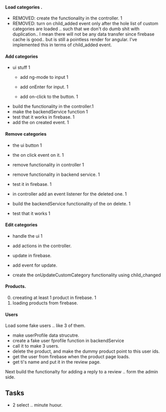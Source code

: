 #### Load categories .
- REMOVED: create the functionality in the controller. 1
- REMOVED:  turn on child_added event only after the hole list of custom categories are loaded .. such that we don't do dumb shit with duplication..
I mean there will not be any data transfer since firebase cache is good.. but is still a pointless render for angular.
I've implemented this in terms of child_added event.

#### Add categories
- ui stuff 1
  - add ng-mode to input 1
  - add onEnter for input. 1

  - add on-click to the button. 1
- build the functionality in the controller.1
- make the backendService function 1
- test that it works in firebase. 1
- add the on created event. 1


#### Remove categories
- the ui button 1
- the on click event on it. 1
- remove functionality in controller   1
- remove functionality in backend service. 1
- test it in firebase. 1

- in controller add an event listener for the deleted one. 1
- build the backendService functionality of the on delete. 1
- test that it works 1


#### Edit categories
- handle the ui 1
- add actions in the controller.
- update in firebase.

- add event for update.
- create the onUpdateCustomCategory functionality using child_changed



#### Products.
0. creeating at least 1 product in firebase. 1
1. loading products from firebase.


#### Users
Load some fake users .. like 3 of them.
  - make userProfile data strucutre.
  - create a fake user fprofile function in backendService
  - call it to make 3 users.
  - delete the product, and make the dummy product point to this user ids.
  - get the user from firebase when the product page loads.
  - get ti's name and put it in the review page.

Next build the functionalty for adding a reply to a review .. form the admin side.






## Tasks

- 2 select .. minute huour.
